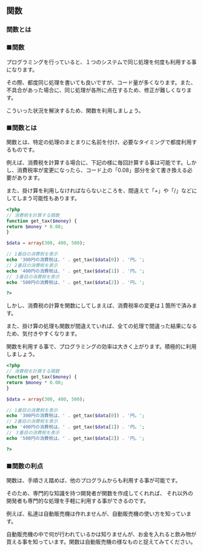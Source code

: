 ## 関数

### 関数とは

### ■関数

プログラミングを行っていると、１つのシステムで同じ処理を何度も利用する事になります。

その際、都度同じ処理を書いても良いですが、コード量が多くなります。また、不具合があった場合に、同じ処理が各所に点在するため、修正が難しくなります。

こういった状況を解決するため、関数を利用しましょう。

### ■関数とは

関数とは、特定の処理のまとまりに名前を付け、必要なタイミングで都度利用するものです。

例えば、消費税を計算する場合に、下記の様に毎回計算する事は可能です。しかし、消費税率が変更になったら、コード上の「0.08」部分を全て書き換える必要があります。

また、掛け算を利用しなければならないところを、間違えて「+」や「/」などにしてしまう可能性もあります。


```php
<?php
// 消費税を計算する関数
function get_tax($money) {
return $money * 0.08;
}

$data = array(300, 400, 500);

// 1番目の消費税を表示
echo '300円の消費税は、' . get_tax($data[0]) . '円。';
// 2番目の消費税を表示
echo '400円の消費税は、' . get_tax($data[1]) . '円。';
// ３番目の消費税を表示
echo '500円の消費税は、' . get_tax($data[2]) . '円。';

?>

```

しかし、消費税の計算を関数にしてしまえば、消費税率の変更は１箇所で済みます。

また、掛け算の処理も関数が間違えていれば、全ての処理で間違った結果になるため、気付きやすくなります。

関数を利用する事で、プログラミングの効率は大きく上がります。積極的に利用しましょう。


```php
<?php
// 消費税を計算する関数
function get_tax($money) {
return $money * 0.08;
}

$data = array(300, 400, 500);

// 1番目の消費税を表示
echo '300円の消費税は、' . get_tax($data[0]) . '円。';
// 2番目の消費税を表示
echo '400円の消費税は、' . get_tax($data[1]) . '円。';
// ３番目の消費税を表示
echo '500円の消費税は、' . get_tax($data[2]) . '円。';

?>


```

### ■関数の利点

関数は、手順さえ踏めば、他のプログラムからも利用する事が可能です。

そのため、専門的な知識を持つ開発者が関数を作成してくれれば、
それ以外の開発者も専門的な処理を手軽に利用する事ができるのです。

例えば、私達は自動販売機は作れませんが、自動販売機の使い方を知っています。

自動販売機の中で何が行われているかは知りませんが、お金を入れると飲み物が買える事を知っています。関数は自動販売機の様なものと捉えてみてください。
